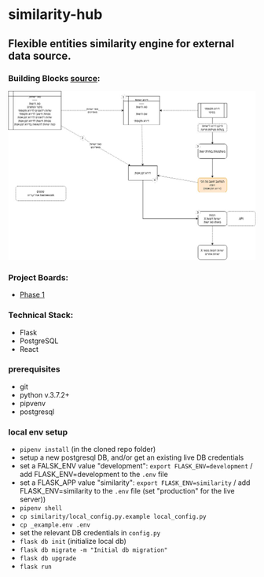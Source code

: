 # similarity-hub

## Flexible entities similarity engine for external data source.

### Building Blocks [source](https://drive.google.com/file/d/1Ny9az4KV069HtQ5flKEluE9qjzwvwnAG/view?usp=sharing):

<img src="https://raw.githubusercontent.com/noamoss/similarity-hub/main/similarity-v01.jpg" />

### Project Boards:
- [Phase 1](https://github.com/noamoss/similiarity-hub/projects/1)


### Technical Stack:
- Flask
- PostgreSQL
- React

### prerequisites
- git
- python v.3.7.2+
- pipvenv
- postgresql 

### local env setup
- `pipenv install` (in the cloned repo folder)
- setup a new postgresql DB, and/or get an existing live DB credentials
- set a FALSK_ENV value "development":  `export FLASK_ENV=development` / add FLASK_ENV=development to the `.env` file
- set a FLASK_APP value "similarity": `export FLASK_ENV=similarity` / add FLASK_ENV=similarity to the `.env` file
  (set "production" for the live server))
- `pipenv shell`
- `cp similarity/local_config.py.example local_config.py`
- `cp _example.env .env`
- set the relevant DB credentials in `config.py`
- `flask db init` (initialize local db)
- `flask db migrate -m "Initial db migration"`
- `flask db upgrade`
- `flask run`
